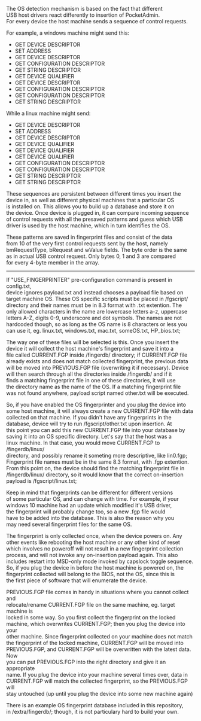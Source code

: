 The OS detection mechanism is based on the fact that different  
USB host drivers react differently to insertion of PocketAdmin.  
For every device the host machine sends a sequence of control requests.  
  
For example, a windows machine might send this:  
* GET DEVICE DESCRIPTOR  
* SET ADDRESS  
* GET DEVICE DESCRIPTOR  
* GET CONFIGURATION DESCRIPTOR  
* GET STRING DESCRIPTOR  
* GET DEVICE QUALIFIER  
* GET DEVICE DESCRIPTOR  
* GET CONFIGURATION DESCRIPTOR  
* GET CONFIGURATION DESCRIPTOR  
* GET STRING DESCRIPTOR  
  
While a linux machine might send:  
* GET DEVICE DESCRIPTOR  
* SET ADDRESS  
* GET DEVICE DESCRIPTOR  
* GET DEVICE QUALIFIER  
* GET DEVICE QUALIFIER  
* GET DEVICE QUALIFIER  
* GET CONFIGURATION DESCRIPTOR  
* GET CONFIGURATION DESCRIPTOR  
* GET STRING DESCRIPTOR  
* GET STRING DESCRIPTOR  
  
These sequences are persistent between different times you insert the  
device in, as well as different physical machines that a particular OS  
is installed on. This allows you to build up a database and store it on  
the device. Once device is plugged in, it can compare incoming sequence  
of control requests with all the presaved patterns and guess which USB  
driver is used by the host machine, which in turn identifies the OS.  
  
These patterns are saved in fingerprint files and consist of the data  
from 10 of the very first control requests sent by the host, namely  
bmRequestType, bRequest and wValue fields. The byte order is the same  
as in actual USB control request. Only bytes 0, 1 and 3 are compared  
for every 4-byte member in the array.  
  
---
  
If "USE_FINGERPRINTER" pre-configuration command is present in config.txt,  
device ignores payload.txt and instead chooses a payload file based on  
target machine OS. These OS specific scripts must be placed in /fgscript/  
directory and their names must be in 8.3 format with .txt extention. The  
only allowed characters in the name are lowercase letters a-z, uppercase  
letters A-Z, digits 0-9, underscore and dot symbols. The names are not  
hardcoded though, so as long as the OS name is 8 characters or less you  
can use it, eg. linux.txt, windows.txt, mac.txt, someOS.txt, HP_bios.txt;  
  
The way one of these files will be selected is this. Once you insert the  
device it will collect the host machine's fingerprint and save it into a  
file called CURRENT.FGP inside /fingerdb/ directory; if CURRENT.FGP file  
already exists and does not match collected fingerprint, the previous data  
will be moved into PREVIOUS.FGP file (overwriting it if necessary). Device  
will then search through all the directories inside /fingerdb/ and if it  
finds a matching fingerprint file in one of these directories, it will use  
the directory name as the name of the OS. If a matching fingerprint file  
was not found anywhere, payload script named other.txt will be executed.  
  
So, if you have enabled the OS fingerprinter and you plug the device into  
some host machine, it will always create a new CURRENT.FGP file with data  
collected on that machine. If you didn't have any fingerprints in the  
database, device will try to run /fgscript/other.txt upon insertion. At  
this point you can add this new CURRENT.FGP file into your database by  
saving it into an OS specific directory. Let's say that the host was a  
linux machine. In that case, you would move CURRENT.FGP to /fingerdb/linux/  
directory, and possibly rename it someting more descriptive, like lin0.fgp;  
Fingerprint file names must be in the same 8.3 format, with .fgp extention.  
From this point on, the device should find the matching fingerprint file in  
/fingerdb/linux/ directory, so it would know that the correct on-insertion  
payload is /fgscript/linux.txt;  
  
Keep in mind that fingerprints can be different for different versions  
of some particular OS, and can change with time. For example, if your  
windows 10 machine had an update which modified it's USB driver,  
the fingerprint will probably change too, so a new .fgp file would  
have to be added into the database. This is also the reason why you  
may need several fingerprint files for the same OS.  
  
The fingerprint is only collected once, when the device powers on. Any  
other events like rebooting the host machine or any other kind of reset  
which involves no poweroff will not result in a new fingerprint collection  
process, and will not invoke any on-insertion payload again. This also  
includes restart into MSD-only mode invoked by capslock toggle sequence.  
So, if you plug the device in before the host machine is powered on, the  
fingerprint collected will belong to the BIOS, not the OS, since this is  
the first piece of software that will enumerate the device.  
  
PREVIOUS.FGP file comes in handy in situations where you cannot collect and  
relocate/rename CURRENT.FGP file on the same machine, eg. target machine is  
locked in some way. So you first collect the fingerprint on the locked  
machine, which overwrites CURRENT.FGP; then you plug the device into your  
other machine. Since fingerprint collected on your machine does not match  
the fingerprint of the locked machine, CURRENT.FGP will be moved into  
PREVIOUS.FGP, and CURRENT.FGP will be overwritten with the latest data. Now  
you can put PREVIOUS.FGP into the right directory and give it an appropriate  
name. If you plug the device into your machine several times over, data in  
CURRENT.FGP will match the collected fingerprint, so the PREVIOUS.FGP will  
stay untouched (up until you plug the device into some new machine again)  
  
There is an example OS fingerprint database included in this repository,  
in /extra/fingerdb/; though, it is not particulary hard to build your own.  
  
